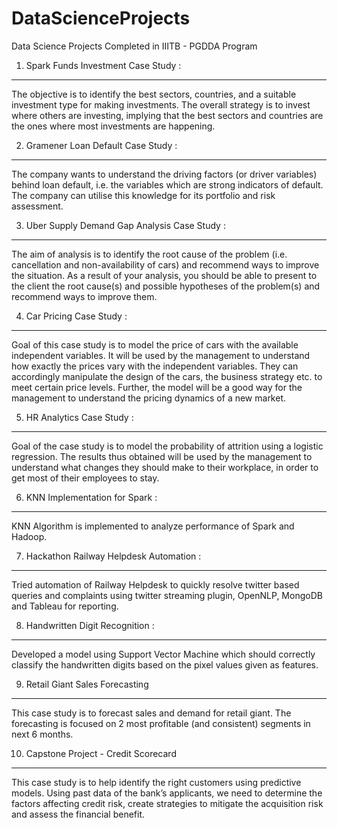 # DataScienceProjects
Data Science Projects Completed in IIITB - PGDDA Program

1. Spark Funds Investment Case Study :
-----------------------------------------------------
The objective is to identify the best sectors, countries, and a suitable investment type for making investments. The overall strategy is to invest where others are investing, implying that the best sectors and countries are the ones where most investments are happening.

2. Gramener Loan Default Case Study :
-----------------------------------------------------
The company wants to understand the driving factors (or driver variables) behind loan default, i.e. the variables which are strong indicators of default.  The company can utilise this knowledge for its portfolio and risk assessment. 

3. Uber Supply Demand Gap Analysis Case Study :
-----------------------------------------------------
The aim of analysis is to identify the root cause of the problem (i.e. cancellation and non-availability of cars) and recommend ways to improve the situation. As a result of your analysis, you should be able to present to the client the root cause(s) and possible hypotheses of the problem(s) and recommend ways to improve them.

4. Car Pricing Case Study :
-----------------------------------------------------
Goal of this case study is to model the price of cars with the available independent variables. It will be used by the management to understand how exactly the prices vary with the independent variables. They can accordingly manipulate the design of the cars, the business strategy etc. to meet certain price levels. Further, the model will be a good way for the management to understand the pricing dynamics of a new market.

5. HR Analytics Case Study :
-----------------------------------------------------
Goal of the case study is to model the probability of attrition using a logistic regression. The results thus obtained will be used by the management to understand what changes they should make to their workplace, in order to get most of their employees to stay.

6. KNN Implementation for Spark :
-----------------------------------------------------
KNN Algorithm is implemented to analyze performance of Spark and Hadoop.

7. Hackathon Railway Helpdesk Automation :
-----------------------------------------------------
Tried automation of Railway Helpdesk to quickly resolve twitter based queries and complaints using twitter streaming plugin, OpenNLP, MongoDB and Tableau for reporting.   

8. Handwritten Digit Recognition :
-----------------------------------------------------
Developed a model using Support Vector Machine which should correctly classify the handwritten digits based on the pixel values given as features. 


9. Retail Giant Sales Forecasting
-----------------------------------------------------
This case study is to forecast sales and demand for retail giant. The forecasting is focused on 2 most profitable (and consistent) segments in next 6 months.


10. Capstone Project - Credit Scorecard
-----------------------------------------------------
This case study is to help identify the right customers using predictive models. Using past data of the bank’s applicants, we need to determine the factors affecting credit risk, create strategies to mitigate the acquisition risk and assess the financial benefit.  

